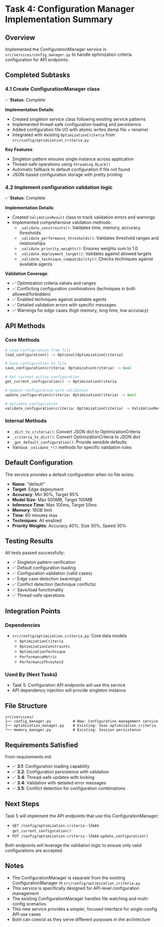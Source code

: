 # Task 4: Configuration Manager Implementation Summary

## Overview
Implemented the ConfigurationManager service in `src/services/config_manager.py` to handle optimization criteria configuration for API endpoints.

## Completed Subtasks

### 4.1 Create ConfigurationManager class
✅ **Status**: Complete

**Implementation Details**:
- Created singleton service class following existing service patterns
- Implemented thread-safe configuration loading and persistence
- Added configuration file I/O with atomic writes (temp file + rename)
- Integrated with existing `OptimizationCriteria` from `src/config/optimization_criteria.py`

**Key Features**:
- Singleton pattern ensures single instance across application
- Thread-safe operations using `threading.RLock()`
- Automatic fallback to default configuration if file not found
- JSON-based configuration storage with pretty printing

### 4.2 Implement configuration validation logic
✅ **Status**: Complete

**Implementation Details**:
- Created `ValidationResult` class to track validation errors and warnings
- Implemented comprehensive validation methods:
  - `_validate_constraints()`: Validates time, memory, accuracy thresholds
  - `_validate_performance_thresholds()`: Validates threshold ranges and relationships
  - `_validate_priority_weights()`: Ensures weights sum to 1.0
  - `_validate_deployment_target()`: Validates against allowed targets
  - `_validate_technique_compatibility()`: Checks techniques against available agents

**Validation Coverage**:
- ✅ Optimization criteria values and ranges
- ✅ Conflicting configuration combinations (techniques in both allowed/forbidden)
- ✅ Enabled techniques against available agents
- ✅ Detailed validation errors with specific messages
- ✅ Warnings for edge cases (high memory, long time, low accuracy)

## API Methods

### Core Methods
```python
# Load configuration from file
load_configuration() -> Optional[OptimizationCriteria]

# Save configuration to file
save_configuration(criteria: OptimizationCriteria) -> bool

# Get current active configuration
get_current_configuration() -> OptimizationCriteria

# Update configuration with validation
update_configuration(criteria: OptimizationCriteria) -> bool

# Validate configuration
validate_configuration(criteria: OptimizationCriteria) -> ValidationResult
```

### Internal Methods
- `_dict_to_criteria()`: Convert JSON dict to OptimizationCriteria
- `_criteria_to_dict()`: Convert OptimizationCriteria to JSON dict
- `_get_default_configuration()`: Provide sensible defaults
- Various `_validate_*()` methods for specific validation rules

## Default Configuration

The service provides a default configuration when no file exists:
- **Name**: "default"
- **Target**: Edge deployment
- **Accuracy**: Min 90%, Target 95%
- **Model Size**: Max 500MB, Target 100MB
- **Inference Time**: Max 100ms, Target 50ms
- **Memory**: 16GB limit
- **Time**: 60 minutes max
- **Techniques**: All enabled
- **Priority Weights**: Accuracy 40%, Size 30%, Speed 30%

## Testing Results

All tests passed successfully:
- ✅ Singleton pattern verification
- ✅ Default configuration loading
- ✅ Configuration validation (valid cases)
- ✅ Edge case detection (warnings)
- ✅ Conflict detection (technique conflicts)
- ✅ Save/load functionality
- ✅ Thread-safe operations

## Integration Points

### Dependencies
- `src/config/optimization_criteria.py`: Core data models
  - `OptimizationCriteria`
  - `OptimizationConstraints`
  - `OptimizationTechnique`
  - `PerformanceMetric`
  - `PerformanceThreshold`

### Used By (Next Tasks)
- Task 5: Configuration API endpoints will use this service
- API dependency injection will provide singleton instance

## File Structure
```
src/services/
├── config_manager.py          # New: Configuration management service
├── optimization_manager.py    # Existing: Uses optimization criteria
└── memory_manager.py          # Existing: Session persistence
```

## Requirements Satisfied

From requirements.md:
- ✅ **3.1**: Configuration loading capability
- ✅ **3.2**: Configuration persistence with validation
- ✅ **3.4**: Thread-safe updates with locking
- ✅ **3.4**: Validation with detailed error messages
- ✅ **3.5**: Conflict detection for configuration combinations

## Next Steps

Task 5 will implement the API endpoints that use this ConfigurationManager:
- `GET /config/optimization-criteria` - Uses `get_current_configuration()`
- `PUT /config/optimization-criteria` - Uses `update_configuration()`

Both endpoints will leverage the validation logic to ensure only valid configurations are accepted.

## Notes

- The ConfigurationManager is separate from the existing ConfigurationManager in `src/config/optimization_criteria.py`
- This service is specifically designed for API-level configuration management
- The existing ConfigurationManager handles file watching and multi-config scenarios
- This new service provides a simpler, focused interface for single-config API use cases
- Both can coexist as they serve different purposes in the architecture
